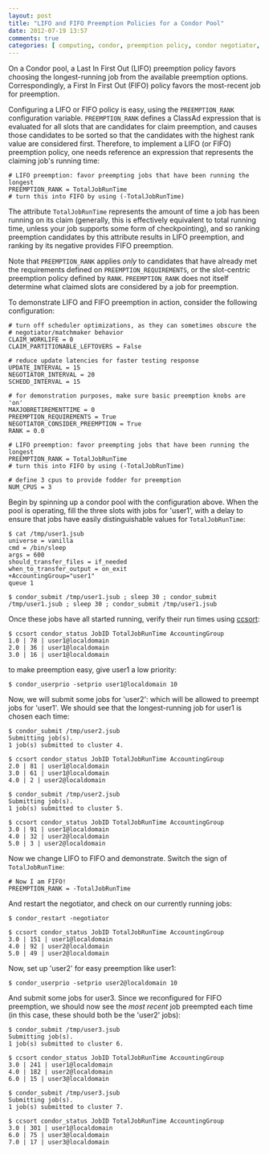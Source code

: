 ```yaml
---
layout: post
title: "LIFO and FIFO Preemption Policies for a Condor Pool"
date: 2012-07-19 13:57
comments: true
categories: [ computing, condor, preemption policy, condor negotiator, grid computing, MRG Grid, Red Hat ]
---
```


On a Condor pool, a Last In First Out (LIFO) preemption policy favors choosing the longest-running job from the available preemption options.  Correspondingly, a First In First Out (FIFO) policy favors the most-recent job for preemption.  

Configuring a LIFO or FIFO policy is easy, using the `PREEMPTION_RANK` configuration variable.  `PREEMPTION_RANK` defines a ClassAd expression that is evaluated for all slots that are candidates for claim preemption, and causes those candidates to be sorted so that the candidates with the highest rank value are considered first.   Therefore, to implement a LIFO (or FIFO) preemption policy, one needs reference an expression that represents the claiming job's running time:

    # LIFO preemption: favor preempting jobs that have been running the longest
    PREEMPTION_RANK = TotalJobRunTime
    # turn this into FIFO by using (-TotalJobRunTime)

The attribute `TotalJobRunTime` represents the amount of time a job has been running on its claim (generally, this is effectively equivalent to total running time, unless your job supports some form of checkpointing), and so ranking preemption candidates by this attribute results in LIFO preemption, and ranking by its negative provides FIFO preemption.

Note that `PREEMPTION_RANK` applies _only_ to candidates that have already met the requirements defined on `PREEMPTION_REQUIREMENTS`, or the slot-centric preemption policy defined by `RANK`.  `PREEMPTION_RANK` does not itself determine what claimed slots are considered by a job for preemption.

To demonstrate LIFO and FIFO preemption in action, consider the following configuration:

    # turn off scheduler optimizations, as they can sometimes obscure the
    # negotiator/matchmaker behavior
    CLAIM_WORKLIFE = 0
    CLAIM_PARTITIONABLE_LEFTOVERS = False
    
    # reduce update latencies for faster testing response
    UPDATE_INTERVAL = 15
    NEGOTIATOR_INTERVAL = 20
    SCHEDD_INTERVAL = 15
    
    # for demonstration purposes, make sure basic preemption knobs are 'on'
    MAXJOBRETIREMENTTIME = 0
    PREEMPTION_REQUIREMENTS = True
    NEGOTIATOR_CONSIDER_PREEMPTION = True
    RANK = 0.0
    
    # LIFO preemption: favor preempting jobs that have been running the longest
    PREEMPTION_RANK = TotalJobRunTime
    # turn this into FIFO by using (-TotalJobRunTime)
    
    # define 3 cpus to provide fodder for preemption
    NUM_CPUS = 3

Begin by spinning up a condor pool with the configuration above.  When the pool is operating, fill the three slots with jobs for 'user1', with a delay to ensure that jobs have easily distinguishable values for `TotalJobRunTime`:

    $ cat /tmp/user1.jsub 
    universe = vanilla
    cmd = /bin/sleep
    args = 600
    should_transfer_files = if_needed
    when_to_transfer_output = on_exit
    +AccountingGroup="user1"
    queue 1
    
    $ condor_submit /tmp/user1.jsub ; sleep 30 ; condor_submit /tmp/user1.jsub ; sleep 30 ; condor_submit /tmp/user1.jsub

Once these jobs have all started running, verify their run times using [ccsort](http://erikerlandson.github.com/blog/2012/06/29/easy-histograms-and-tables-from-condor-jobs-and-slots/):

    $ ccsort condor_status JobID TotalJobRunTime AccountingGroup
    1.0 | 78 | user1@localdomain
    2.0 | 36 | user1@localdomain
    3.0 | 16 | user1@localdomain

to make preemption easy, give user1 a low priority:

    $ condor_userprio -setprio user1@localdomain 10

Now, we will submit some jobs for 'user2': which will be allowed to preempt jobs for 'user1'.  We should see that the longest-running job for user1 is chosen each time:
 
    $ condor_submit /tmp/user2.jsub
    Submitting job(s).
    1 job(s) submitted to cluster 4.
    
    $ ccsort condor_status JobID TotalJobRunTime AccountingGroup
    2.0 | 81 | user1@localdomain
    3.0 | 61 | user1@localdomain
    4.0 | 2 | user2@localdomain
    
    $ condor_submit /tmp/user2.jsub
    Submitting job(s).
    1 job(s) submitted to cluster 5.
    
    $ ccsort condor_status JobID TotalJobRunTime AccountingGroup
    3.0 | 91 | user1@localdomain
    4.0 | 32 | user2@localdomain
    5.0 | 3 | user2@localdomain


Now we change LIFO to FIFO and demonstrate.  Switch the sign of `TotalJobRunTime`:

    # Now I am FIFO!
    PREEMPTION_RANK = -TotalJobRunTime

And restart the negotiator, and check on our currently running jobs:

    $ condor_restart -negotiator
    
    $ ccsort condor_status JobID TotalJobRunTime AccountingGroup
    3.0 | 151 | user1@localdomain
    4.0 | 92 | user2@localdomain
    5.0 | 49 | user2@localdomain

Now, set up 'user2' for easy preemption like user1:

    $ condor_userprio -setprio user2@localdomain 10

And submit some jobs for user3.  Since we reconfigured for FIFO preemption, we should now see the _most recent_ job preempted each time (in this case, these should both be the 'user2' jobs):

    $ condor_submit /tmp/user3.jsub
    Submitting job(s).
    1 job(s) submitted to cluster 6.
    
    $ ccsort condor_status JobID TotalJobRunTime AccountingGroup
    3.0 | 241 | user1@localdomain
    4.0 | 182 | user2@localdomain
    6.0 | 15 | user3@localdomain
    
    $ condor_submit /tmp/user3.jsub
    Submitting job(s).
    1 job(s) submitted to cluster 7.
    
    $ ccsort condor_status JobID TotalJobRunTime AccountingGroup
    3.0 | 301 | user1@localdomain
    6.0 | 75 | user3@localdomain
    7.0 | 17 | user3@localdomain
